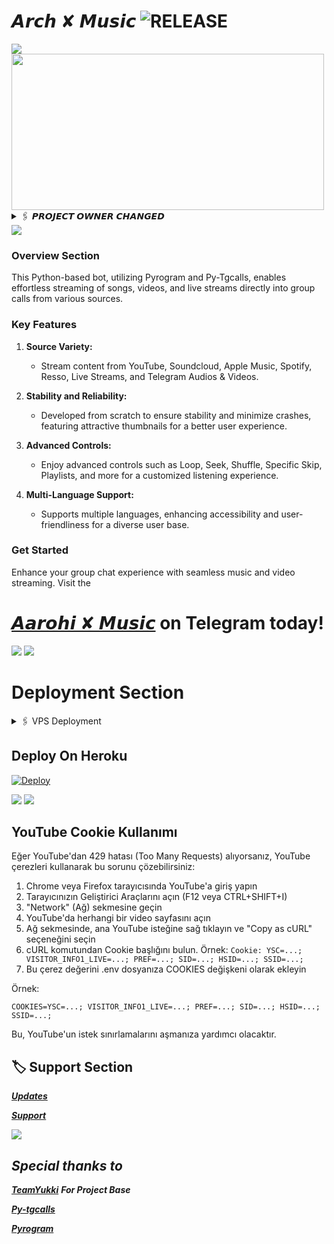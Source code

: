 # 𝘼𝙧𝙘𝙝 ✘ 𝙈𝙪𝙨𝙞𝙘 <img src="https://img.shields.io/github/v/release/ArchBots/ArchMusic?color=green&logo=github&logoColor=red&style=social" alt="RELEASE">
<img src="https://user-images.githubusercontent.com/73097560/115834477-dbab4500-a447-11eb-908a-139a6edaec5c.gif">

<img src="https://telegra.ph/file/67a7078573dbf895ce7aa.jpg" align="middle" width="500" height="250"/>

<!-- 𝙋𝙍𝙊𝙅𝙀𝘾𝙏 𝙊𝙒𝙉𝙀𝙍𝙎𝙃𝙄𝙋 𝙏𝙍𝘼𝙉𝙎𝙁𝙀𝙍 -->
<details>
  <summary>🖇 𝙋𝙍𝙊𝙅𝙀𝘾𝙏 𝙊𝙒𝙉𝙀𝙍 𝘾𝙃𝘼𝙉𝙂𝙀𝘿</summary>
Hello everyone,

I am excited to announce that I have taken over ownership of this repository! With the previous owner's blessing, I am committed to continuing the development and maintenance of this project.

I want to express my gratitude to the previous owner for their hard work and dedication to this project. It's an honor to have the opportunity to carry the torch forward.

Moving forward, I welcome your support and contributions to help make this project even better. Together, we can ensure its continued success and usefulness to the community.

Thank you all for your support, and I look forward to working with you on this exciting journey!

Best regards,
**_Chiranjib_**
</details>
<img src="https://user-images.githubusercontent.com/73097560/115834477-dbab4500-a447-11eb-908a-139a6edaec5c.gif">

### Overview Section
This Python-based bot, utilizing Pyrogram and Py-Tgcalls, enables effortless streaming of songs, videos, and live streams directly into group calls from various sources.

### Key Features

1. **Source Variety:**
   - Stream content from YouTube, Soundcloud, Apple Music, Spotify, Resso, Live Streams, and Telegram Audios & Videos.

2. **Stability and Reliability:**
   - Developed from scratch to ensure stability and minimize crashes, featuring attractive thumbnails for a better user experience.

3. **Advanced Controls:**
   - Enjoy advanced controls such as Loop, Seek, Shuffle, Specific Skip, Playlists, and more for a customized listening experience.

4. **Multi-Language Support:**
   - Supports multiple languages, enhancing accessibility and user-friendliness for a diverse user base.

### Get Started
Enhance your group chat experience with seamless music and video streaming.
 Visit the 
# [𝘼𝙖𝙧𝙤𝙝𝙞 ✘ 𝙈𝙪𝙨𝙞𝙘](https://t.me/AarohiMusicBot) on Telegram today!

<img src="https://user-images.githubusercontent.com/73097560/115834477-dbab4500-a447-11eb-908a-139a6edaec5c.gif">
<img src="https://user-images.githubusercontent.com/73097560/115834477-dbab4500-a447-11eb-908a-139a6edaec5c.gif">

# Deployment Section
<!-- VPS Deployment -->
<details>
  <summary>🖇 VPS Deployment</summary>

  1. Upgrade and Update:
     <pre>
     sudo apt-get update && sudo apt-get upgrade -y
     </pre>

  2. Installing Required Packages:
     <pre>
     sudo apt-get install python3-pip ffmpeg -y
     </pre>

  3. Setting up PIP:
     <pre>
     sudo pip3 install -U pip
     </pre>

  4. Installing Node:
     <pre>
     curl -fssL https://deb.nodesource.com/setup_18.x | sudo -E bash - && sudo apt-get install nodejs -y && npm i -g npm
     </pre>

  5. Clone the Repository:
     <pre>
     git clone your_repo_link && cd repo_name
     </pre>

  6. Install Requirements:
     <pre>
     pip3 install -U -r requirements.txt
     </pre>

  7. Create .env with sample.env:
     <pre>
     cp sample.env .env
     </pre>

  8. Editing Vars:
     <pre>
     vi .env
     </pre>
     Press `I` to start editing. Edit .env with your values. Press `Esc`, then type `:wq` to save and exit.

  9. Finally, Run Your Music Bot:
     <pre>
     sudo apt install tmux && tmux
     bash start
     </pre>
</details>



## Deploy On Heroku

[![Deploy](https://www.herokucdn.com/deploy/button.svg)](https://heroku.com/deploy?template=https://github.com/Koch-Dev/Dooker)

<img src="https://user-images.githubusercontent.com/73097560/115834477-dbab4500-a447-11eb-908a-139a6edaec5c.gif">
<img src="https://user-images.githubusercontent.com/73097560/115834477-dbab4500-a447-11eb-908a-139a6edaec5c.gif">

## YouTube Cookie Kullanımı

Eğer YouTube'dan 429 hatası (Too Many Requests) alıyorsanız, YouTube çerezleri kullanarak bu sorunu çözebilirsiniz:

1. Chrome veya Firefox tarayıcısında YouTube'a giriş yapın
2. Tarayıcınızın Geliştirici Araçlarını açın (F12 veya CTRL+SHIFT+I)
3. "Network" (Ağ) sekmesine geçin
4. YouTube'da herhangi bir video sayfasını açın
5. Ağ sekmesinde, ana YouTube isteğine sağ tıklayın ve "Copy as cURL" seçeneğini seçin
6. cURL komutundan Cookie başlığını bulun. Örnek: `Cookie: YSC=...; VISITOR_INFO1_LIVE=...; PREF=...; SID=...; HSID=...; SSID=...;`
7. Bu çerez değerini .env dosyanıza COOKIES değişkeni olarak ekleyin

Örnek:
```
COOKIES=YSC=...; VISITOR_INFO1_LIVE=...; PREF=...; SID=...; HSID=...; SSID=...;
```

Bu, YouTube'un istek sınırlamalarını aşmanıza yardımcı olacaktır.

## 🏷 Support Section
**_[Updates](https://t.me/archbots)_**

**_[Support](https://t.me/StereoIndiaChatting)_**

<img src="https://user-images.githubusercontent.com/73097560/115834477-dbab4500-a447-11eb-908a-139a6edaec5c.gif">

## **_Special thanks to_**
**_[TeamYukki](https://github.com/TeamYukki)_** **_For Project Base_**

**_[Py-tgcalls](https://github.com/pytgcalls)_** 

**_[Pyrogram](https://github.com/pyrogram)_**
